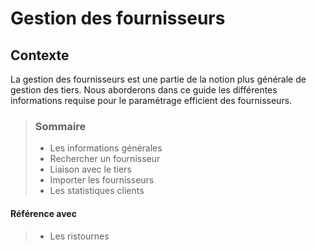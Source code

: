 # Gestion des fournisseurs

## Contexte

La gestion des fournisseurs est une partie de la notion plus générale de gestion des tiers. Nous aborderons dans ce guide les différentes informations requise pour le paramétrage efficient des fournisseurs.

> ### Sommaire
>
> * Les informations générales
> * Rechercher un fournisseur
> * Liaison avec le tiers
> * Importer les fournisseurs
> * Les statistiques clients

#### Référence avec
>
> * Les ristournes

